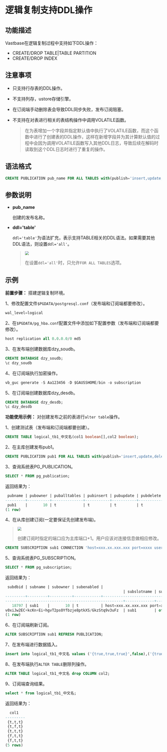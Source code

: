 # 逻辑复制支持DDL操作

## 功能描述

Vastbase在逻辑复制过程中支持如下DDL操作：

- CREATE/DROP TABLE|TABLE PARTITION
- CREATE/DROP INDEX


## 注意事项

- 只支持行存表的DDL操作。
- 不支持列存，ustore存储引擎。
- 在订阅端手动删除表会导致DDL同步失败，发布订阅阻塞。
- 不支持在对表进行相关的表结构操作中调用VOLATILE函数。

    >在为表增加一个字段并指定默认值中执行了VOLATILE函数，而这个函数中进行了创建表的DDL操作，这样在新增字段并为其计算默认值的过程中会因为调用VOLATILE函数写入其他DDL日志，导致后续在解码时读取到这个DDL日志时进行了重复的操作。


## 语法格式

```sql
CREATE PUBLICATION pub_name FOR ALL TABLES with(publish='insert,update,delete,truncate',ddl='table');
```


## 参数说明

- **pub_name**

    创建的发布名称。

- **ddl='table'**

    `ddl='table'`为语法扩充，表示支持TABLE相关的DDL语法。如果需要其他DDL语法，则设置`ddl='all'`。

    ><div><img src="image/img1.png" style="zoom:75%"></div>
    >
    >在设置`ddl='all'`时，只允许`FOR ALL TABLES`选项。


## 示例

**前置步骤：** 搭建逻辑复制环境。

1、修改配置文件`$PGDATA/postgresql.conf`（发布端和订阅端都要修改）。

```sql
wal_level=logical
```

2、在`$PGDATA/pg_hba.conf`配置文件中添加如下配置参数（发布端和订阅端都要修改）。

```sql
host replication all 0.0.0.0/0 md5
```


3、在发布端创建数据库dzy_soudb。

```sql
CREATE DATABASE dzy_soudb;
\c dzy_soudb
```

4、在订阅端执行加密操作。

```sql
vb_guc generate -S Aa123456 -D $GAUSSHOME/bin -o subscription
```

5、在订阅端创建数据库dzy_desdb。

```sql
CREATE DATABASE dzy_desdb;
\c dzy_desdb
```

**功能使用示例：** 对创建发布之前的表进行`alter table`操作。

1、创建测试表（发布端和订阅端都要创建）。

```sql
CREATE TABLE logical_tb1_中文名(col1 boolean[],col2 boolean);
```

2、在主库创建发布pub1。

```sql
CREATE PUBLICATION pub1 FOR ALL TABLES with(publish='insert,update,delete,truncate',ddl='all');
```

3、查询系统表PG_PUBLICATION。

```sql
SELECT * FROM pg_publication;
```

返回结果为：

```sql
 pubname | pubowner | puballtables | pubinsert | pubupdate | pubdelete | pubtruncate | pubddl
---------+----------+--------------+-----------+-----------+-----------+-------------+--------
 pub1    |       10 | t            | t         | t         | t         | t           |     -1
(1 row)
```

4、在从库创建订阅(一定要保证先创建发布端)。

><div><img src="image/img1.png" style="zoom:75%"></div>
>
>创建订阅时指定的端口应为主库端口+1。用户应该对连接信息做相应修改。

```sql
CREATE SUBSCRIPTION sub1 CONNECTION 'host=xxx.xx.xxx.xxx port=xxxx user=vbadmin dbname=dzy_soudb password=xxxxxx' PUBLICATION pub1;
```

5、查询系统表PG_SUBSCRIPTION。

```sql
SELECT * FROM pg_subscription;
```

返回结果为：

```sql
 subdbid | subname | subowner | subenabled |                                                                   subconninfo
                                                     | subslotname | subsynccommit | subpublications | subbinary | submatchddlowner
---------+---------+----------+------------+---------------------------------------------------------------------------------------------
-----------------------------------------------------+-------------+---------------+-----------------+-----------+------------------
   18797 | sub1    |       10 | t          | host=xxx.xx.xxx.xxx port=xxxx user=vbadmin dbname=dzy_soudb password=encryptOpt+BKUB13sXBzye
v0xiJw2EC+kcKn+Ei+hgvT2psOYfbzje8ptkXS/GkzStq9v3uFz  | sub1        | off           | {pub1}          | f         | t
(1 row)
```

6、在订阅端刷新订阅。

```sql
ALTER SUBSCRIPTION sub1 REFRESH PUBLICATION;  
```

7、在发布端进行数据插入。

```sql
insert into logical_tb1_中文名 values ('{true,true,true}',false),('{true,false,true}',false),('{true,true,true}',true),('{false,true,true}',false),('{false,true,true}',true);
```

8、在发布端执行`ALTER TABLE`删除列操作。

```sql
ALTER TABLE logical_tb1_中文名 drop COLUMN col2;
```

9、订阅端查询结果。

```sql
select * from logical_tb1_中文名;
```

返回结果为：

```sql
  col1
---------
 {t,t,t}
 {t,f,t}
 {t,t,t}
 {f,t,t}
 {f,t,t}
(5 rows)
```

